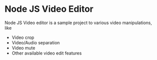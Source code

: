 # Node JS Video Editor 

Node JS Video editor is a sample project to various video manipulations, like 

- Video crop
- Video/Audio separation
- Video mute
- Other available video edit features
